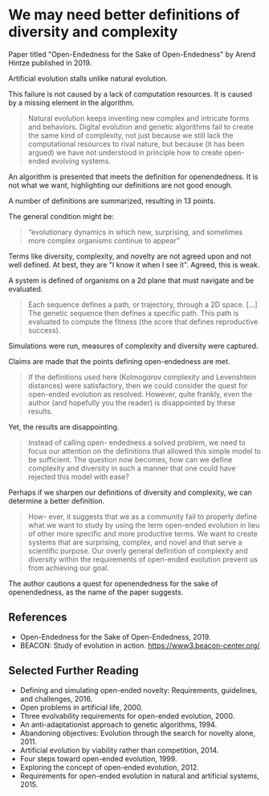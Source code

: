 # We may need better definitions of diversity and complexity

Paper titled "Open-Endedness for the Sake of Open-Endedness" by Arend Hintze published in 2019.

Artificial evolution stalls unlike natural evolution.

This failure is not caused by a lack of computation resources. It is caused by a missing element in the algorithm.

> Natural evolution keeps inventing new complex and intricate forms and behaviors. Digital evolution and genetic algorithms fail to create the same kind of complexity, not just because we still lack the computational resources to rival nature, but because (it has been argued) we have not understood in principle how to create open-ended evolving systems.

An algorithm is presented that meets the definition for openendedness. It is not what we want, highlighting our definitions are not good enough.

A number of definitions are summarized, resulting in 13 points.

The general condition might be:

> “evolutionary dynamics in which new, surprising, and sometimes more complex organisms continue to appear”

Terms like diversity, complexity, and novelty are not agreed upon and not well defined. At best, they are "I know it when I see it". Agreed, this is weak.

A system is defined of organisms on a 2d plane that must navigate and be evaluated.

> Each sequence defines a path, or trajectory, through a 2D space. [...] The genetic sequence then defines a specific path. This path is evaluated to compute the fitness (the score that defines reproductive success).

Simulations were run, measures of complexity and diversity were captured.

Claims are made that the points defining open-endedness are met.

> If the definitions used here (Kolmogorov complexity and Levenshtein distances) were satisfactory, then we could consider the quest for open-ended evolution as resolved. However, quite frankly, even the author (and hopefully you the reader) is disappointed by these results.

Yet, the results are disappointing.

> Instead of calling open- endedness a solved problem, we need to focus our attention on the definitions that allowed this simple model to be sufficient. The question now becomes, how can we define complexity and diversity in such a manner that one could have rejected this model with ease?

Perhaps if we sharpen our definitions of diversity and complexity, we can determine a better definition.

> How- ever, it suggests that we as a community fail to properly define what we want to study by using the term open-ended evolution in lieu of other more specific and more productive terms. We want to create systems that are surprising, complex, and novel and that serve a scientific purpose. Our overly general definition of complexity and diversity within the requirements of open-ended evolution prevent us from achieving our goal.

The author cautions a quest for openendedness for the sake of openendedness, as the name of the paper suggests.




## References

* Open-Endedness for the Sake of Open-Endedness, 2019.
* BEACON: Study of evolution in action.
	<https://www3.beacon-center.org/>

## Selected Further Reading

* Defining and simulating open-ended novelty: Requirements, guidelines, and challenges, 2016.
* Open problems in artificial life, 2000.
* Three evolvability requirements for open-ended evolution, 2000.
* An anti-adaptationist approach to genetic algorithms, 1994.
* Abandoning objectives: Evolution through the search for novelty alone, 2011.
* Artificial evolution by viability rather than competition, 2014.
* Four steps toward open-ended evolution, 1999.
* Exploring the concept of open-ended evolution, 2012.
* Requirements for open-ended evolution in natural and artificial systems, 2015.


